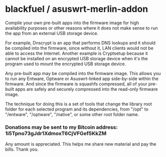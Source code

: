blackfuel / asuswrt-merlin-addon
================================

Compile your own pre-built apps into the firmware image for high availability purposes or other reasons where it does not make sense to run the app from an external USB storage device.  

For example, Dnscrypt is an app that performs DNS lookups and it should be compiled into the firmware, since without it, LAN clients would not be able to access the Internet.  Another example is Cryptsetup because it cannot be installed on an encrypted USB storage device when it's the program used to mount the encrypted USB storage device.  

Any pre-built app may be compiled into the firmware image.  This allows you to run any Entware, Optware or Asuswrt-linked app side-by-side within the firmware. And since the firmware is squashfs compressed, all of your pre-built apps are safely and securely compressed into the read-only firmware image.  

The technique for doing this is a set of tools that change the library root folder for each selected program and its dependencies, from "/opt" to "/entware", "/optware", "/native", or some other root folder name.


### Donations may be sent to my Bitcoin address: 1i5Tpno73gJdr1XdmoxT6CjVFGef5KkZM
Any amount is appreciated.  This helps me share new material and pay the bills.  Thank you.

